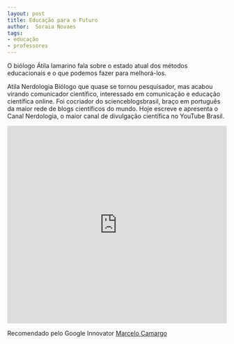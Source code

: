 ```yaml
---
layout: post
title: Educação para o Futuro
author:  Soraia Novaes
tags: 
- educação
- professores
---
```

O biólogo Átila Iamarino fala sobre o estado atual dos métodos educacionais e o que podemos fazer para melhorá-los.

Atila Nerdologia Biólogo que quase se tornou pesquisador, mas acabou virando comunicador científico, interessado em comunicação e educação científica online. Foi cocriador do scienceblogsbrasil, braço em português da maior rede de blogs científicos do mundo. Hoje escreve e apresenta o Canal Nerdologia, o maior canal de divulgação científica no YouTube Brasil.

<iframe 
  width="100%" 
  height="455" 
  src="http://www.youtube.com/embed/B_x8EccxJjU?&autoplay=1&autohide=1&modestbranding=0&showinfo=0&ap=%2526fmt%3D22" 
  frameborder="0" 
  allowfullscreen>
</iframe>

Recomendado pelo Google Innovator 
[Marcelo Camargo](http://innovatorbrasil.com.br/author/mcamargo/)
